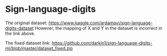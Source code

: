 # Sign-language-digits

The original dataset: https://www.kaggle.com/ardamavi/sign-language-digits-dataset
However, the mapping of X and Y in the dataset is incorrect in the link above.

The fixed dataset link: https://github.com/darkin1/sign-language-digits-ml/blob/master/dataset_fixed.zip
